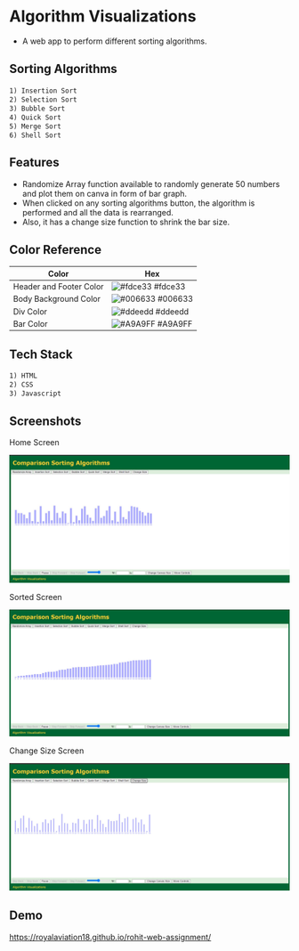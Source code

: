 
# Algorithm Visualizations

- A web app to perform different sorting algorithms.

## Sorting Algorithms
    1) Insertion Sort
    2) Selection Sort
    3) Bubble Sort
    4) Quick Sort
    5) Merge Sort
    6) Shell Sort



## Features

- Randomize Array function available to randomly generate 50 numbers and plot them on canva in form of bar graph.
- When clicked on any sorting algorithms button, the algorithm is performed and all the data is rearranged.
- Also, it has a change size function to shrink the bar size.
## Color Reference

| Color             | Hex                                                                |
| ----------------- | ------------------------------------------------------------------ |
| Header and Footer Color | ![#fdce33](https://via.placeholder.com/10/fdce33?text=+)  #fdce33 |
| Body Background Color | ![#006633](https://via.placeholder.com/10/006633?text=+) #006633 |
| Div Color | ![#ddeedd](https://via.placeholder.com/10/ddeedd?text=+) #ddeedd |
| Bar Color | ![#A9A9FF](https://via.placeholder.com/10/A9A9FF?text=+) #A9A9FF |



    
## Tech Stack

    1) HTML
    2) CSS
    3) Javascript



## Screenshots

Home Screen

![Home Screen](https://github.com/Royalaviation18/rohit-web-assignment/blob/main/appScreenShots/home.jpg)

Sorted Screen

![sortFunctionImplementedScreen](https://github.com/Royalaviation18/rohit-web-assignment/blob/main/appScreenShots/sort.jpg)

Change Size Screen

![changeSizeOfBar](https://github.com/Royalaviation18/rohit-web-assignment/blob/main/appScreenShots/changeSize.jpg)


## Demo

https://royalaviation18.github.io/rohit-web-assignment/

